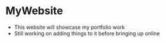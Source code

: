 # MyWebsite
- This website will showcase my portfolio work
- Still working on adding things to it before bringing up online
